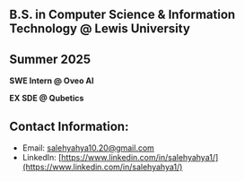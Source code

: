 B.S. in Computer Science & Information Technology @ Lewis University
---
Summer 2025
---
**SWE Intern @ Oveo AI**

**EX SDE @ Qubetics**

**Contact Information:** 
---
- Email: [salehyahya10.20@gmail.com](mailto:salehyahya10.20@gmail.com)  
- LinkedIn: [https://www.linkedin.com/in/salehyahya1/](https://www.linkedin.com/in/salehyahya1/)
